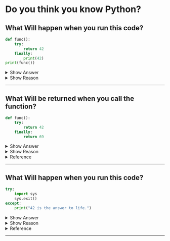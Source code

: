 # Do you think you know Python?

## What Will happen when you run this code?

```python
def func():
    try:
        return 42
    finally:
        print(42)
print(func())
```

<details>
    <summary>Show Answer</summary>  
    42 will be printed twice.  
</details>
<details>
    <summary>Show Reason</summary>  
    finally block will run no matter what happens in the try-block. if try block raises a error, encounter a break, continue or return statement then finally block will run.  
</details>

---

## What Will be returned when you call the function?

```python
def func():
    try:
        return 42
    finally:
        return 69
```

<details><summary>Show Answer</summary>  
69
</details>

<details><summary>Show Reason</summary>  
If a finally clause includes a return statement, the returned value will be the one from the finally clause’s return statement, not the value from the try clause’s return statement
</details>

<details><summary>Reference</summary>  
https://docs.python.org/3/tutorial/errors.html#defining-clean-up-actions  
</details>

---

## What Will happen when you run this code?

```python
try:
    import sys
    sys.exit()
except:
    print("42 is the answer to life.")
```

<details><summary>Show Answer</summary>  
```42 is the answer to life.``` is printed to the screen
</details>

<details><summary>Show Reason</summary>  
The exit() function raises SystemExit Exception which exits the program but since it is placed in a try block this exception is caught and the code in except block runs.  
</details>

<details><summary>Reference</summary>  
https://docs.python.org/3/library/sys.html#sys.exit  
</details>

---
